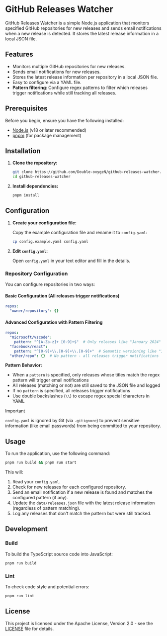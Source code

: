 # GitHub Releases Watcher

GitHub Releases Watcher is a simple Node.js application that monitors specified GitHub repositories for new releases and sends email notifications when a new release is detected. It stores the latest release information in a local JSON file.

## Features

- Monitors multiple GitHub repositories for new releases.
- Sends email notifications for new releases.
- Stores the latest release information per repository in a local JSON file.
- Easy to configure via a YAML file.
- **Pattern filtering**: Configure regex patterns to filter which releases trigger notifications while still tracking all releases.

## Prerequisites

Before you begin, ensure you have the following installed:

- [Node.js](https://nodejs.org/en/) (v18 or later recommended)
- [pnpm](https://pnpm.io/) (for package management)

## Installation

1. **Clone the repository:**

    ```bash
    git clone https://github.com/Double-oxygeN/github-releases-watcher.git
    cd github-releases-watcher
    ```

2. **Install dependencies:**

    ```bash
    pnpm install
    ```

## Configuration

1. **Create your configuration file:**

    Copy the example configuration file and rename it to `config.yaml`:

    ```bash
    cp config.example.yaml config.yaml
    ```

2. **Edit `config.yaml`:**

    Open `config.yaml` in your text editor and fill in the details.

### Repository Configuration

You can configure repositories in two ways:

#### Basic Configuration (All releases trigger notifications)

```yaml
repos:
  "owner/repository": {}
```

#### Advanced Configuration with Pattern Filtering

```yaml
repos:
  "microsoft/vscode":
    pattern: "^[A-Za-z]+ [0-9]+$"  # Only releases like "January 2024"
  "facebook/react":
    pattern: "^[0-9]+\\.[0-9]+\\.[0-9]+"  # Semantic versioning like "18.2.0 (June 14, 2022)"
  "other/repo": {}  # No pattern - all releases trigger notifications
```

**Pattern Behavior:**

- When a `pattern` is specified, only releases whose titles match the regex pattern will trigger email notifications
- All releases (matching or not) are still saved to the JSON file and logged
- If no `pattern` is specified, all releases trigger notifications
- Use double backslashes (`\\`) to escape regex special characters in YAML

> [!IMPORTANT]
> `config.yaml` is ignored by Git (via `.gitignore`) to prevent sensitive information (like email passwords) from being committed to your repository.

## Usage

To run the application, use the following command:

```bash
pnpm run build && pnpm run start
```

This will:

1. Read your `config.yaml`.
2. Check for new releases for each configured repository.
3. Send an email notification if a new release is found and matches the configured pattern (if any).
4. Update the `data/releases.json` file with the latest release information (regardless of pattern matching).
5. Log any releases that don't match the pattern but were still tracked.

## Development

### Build

To build the TypeScript source code into JavaScript:

```bash
pnpm run build
```

### Lint

To check code style and potential errors:

```bash
pnpm run lint
```

## License

This project is licensed under the Apache License, Version 2.0 - see the [LICENSE](LICENSE) file for details.
